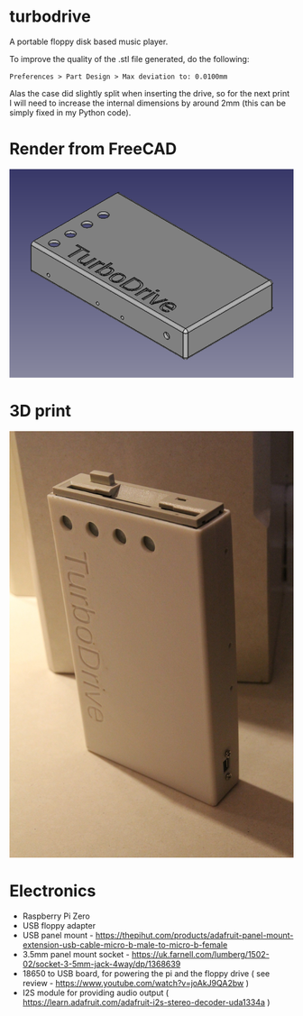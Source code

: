 # turbodrive

A portable floppy disk based music player.

To improve the quality of the .stl file generated, do the following:

```
Preferences > Part Design > Max deviation to: 0.0100mm
```

Alas the case did slightly split when inserting the drive, so for the next print I will need to increase the internal dimensions by around 2mm (this 
can be simply fixed in my Python code).

# Render from FreeCAD

![CAD](/images/cad.png)

# 3D print

![3D print](/images/print.jpg)

# Electronics

* Raspberry Pi Zero
* USB floppy adapter
* USB panel mount - https://thepihut.com/products/adafruit-panel-mount-extension-usb-cable-micro-b-male-to-micro-b-female
* 3.5mm panel mount socket - https://uk.farnell.com/lumberg/1502-02/socket-3-5mm-jack-4way/dp/1368639
* 18650 to USB board, for powering the pi and the floppy drive ( see review - https://www.youtube.com/watch?v=joAkJ9QA2bw ) 
* I2S module for providing audio output ( https://learn.adafruit.com/adafruit-i2s-stereo-decoder-uda1334a )

